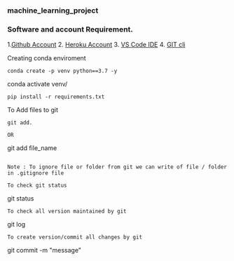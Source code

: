 ### machine_learning_project

### Software and account Requirement.
1.[Github Account](https://github.com/)
2. [Heroku Account](https://id.heroku.com/login)
3. [VS Code IDE](https://id.heroku.com/login)
4. [GIT cli](https://code.visualstudio.com/download)
 

Creating conda enviroment
```
conda create -p venv python==3.7 -y
```
conda activate venv/
```
pip install -r requirements.txt

```
To Add files to git
```
git add.

OR
```
git add file_name
```

Note : To ignore file or folder from git we can write of file / folder in .gitignore file

To check git status 
```
git status
```
To check all version maintained by git
```
git log
```
To create version/commit all changes by git
```
git commit -m "message"
```
